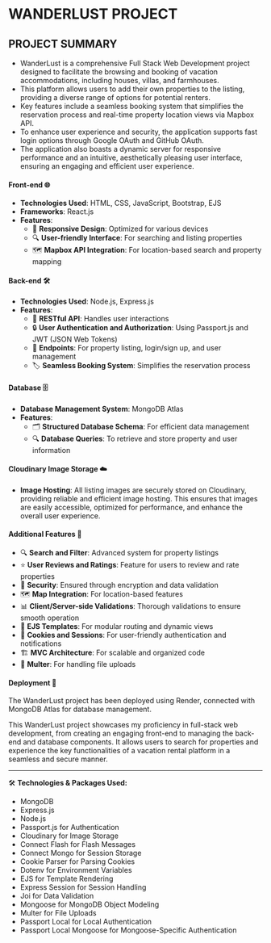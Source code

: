 # WANDERLUST PROJECT

## PROJECT SUMMARY
- WanderLust is a comprehensive Full Stack Web Development project designed to facilitate the browsing and booking of vacation accommodations, including houses, villas, and farmhouses.
- This platform allows users to add their own properties to the listing, providing a diverse range of options for potential renters.
- Key features include a seamless booking system that simplifies the reservation process and real-time property location views via Mapbox API.
- To enhance user experience and security, the application supports fast login options through Google OAuth and GitHub OAuth.
- The application also boasts a dynamic server for responsive performance and an intuitive, aesthetically pleasing user interface, ensuring an engaging and efficient user experience.

#### Front-end 🌐
- **Technologies Used**: HTML, CSS, JavaScript, Bootstrap, EJS
- **Frameworks**: React.js
- **Features**:
  - 📱 **Responsive Design**: Optimized for various devices
  - 🔍 **User-friendly Interface**: For searching and listing properties
  - 🗺️ **Mapbox API Integration**: For location-based search and property mapping
    
#### Back-end 🛠️
- **Technologies Used**: Node.js, Express.js
- **Features**:
  - 🧩 **RESTful API**: Handles user interactions
  - 🔒 **User Authentication and Authorization**: Using Passport.js and JWT (JSON Web Tokens)
  - 📄 **Endpoints**: For property listing, login/sign up, and user management
  - 🏷️ **Seamless Booking System**: Simplifies the reservation process

#### Database 🗄️
- **Database Management System**: MongoDB Atlas
- **Features**:
  - 🗂️ **Structured Database Schema**: For efficient data management
  - 🔍 **Database Queries**: To retrieve and store property and user information

#### Cloudinary Image Storage ☁️
- **Image Hosting**: All listing images are securely stored on Cloudinary, providing reliable and efficient image hosting. This ensures that images are easily accessible, optimized for performance, and enhance the overall user experience.

#### Additional Features 🌟
- 🔍 **Search and Filter**: Advanced system for property listings
- ⭐ **User Reviews and Ratings**: Feature for users to review and rate properties
- 🔐 **Security**: Ensured through encryption and data validation
- 🗺️ **Map Integration**: For location-based features
- 📊 **Client/Server-side Validations**: Thorough validations to ensure smooth operation
- 🎨 **EJS Templates**: For modular routing and dynamic views
- 🍪 **Cookies and Sessions**: For user-friendly authentication and notifications
- 🏗️ **MVC Architecture**: For scalable and organized code
- 💾 **Multer**: For handling file uploads

#### Deployment 🚀
The WanderLust project has been deployed using Render, connected with MongoDB Atlas for database management.


This WanderLust project showcases my proficiency in full-stack web development, from creating an engaging front-end to managing the back-end and database components. It allows users to search for properties and experience the key functionalities of a vacation rental platform in a seamless and secure manner.

---

🛠️ **Technologies & Packages Used:**
- MongoDB
- Express.js
- Node.js
- Passport.js for Authentication
- Cloudinary for Image Storage
- Connect Flash for Flash Messages
- Connect Mongo for Session Storage
- Cookie Parser for Parsing Cookies
- Dotenv for Environment Variables
- EJS for Template Rendering
- Express Session for Session Handling
- Joi for Data Validation
- Mongoose for MongoDB Object Modeling
- Multer for File Uploads
- Passport Local for Local Authentication
- Passport Local Mongoose for Mongoose-Specific Authentication
